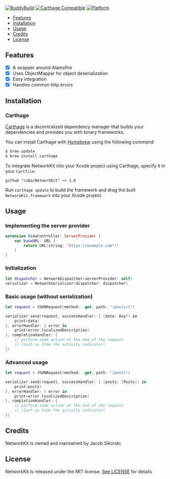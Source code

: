 [![BuddyBuild](https://dashboard.buddybuild.com/api/statusImage?appID=592348f0b74ee700016fbbe6&branch=master&build=latest)](https://dashboard.buddybuild.com/apps/592348f0b74ee700016fbbe6/build/latest?branch=master)
[![Carthage Compatible](https://img.shields.io/badge/Carthage-compatible-4BC51D.svg?style=flat)](https://github.com/Carthage/Carthage)
[![Platform](platform-ios%20%7C%20osx%20%7C%20watchos%20%7C%20tvos-lightgray.svg?style=flat)](https://dashboard.buddybuild.com/apps/592348f0b74ee700016fbbe6/build/latest?branch=master)

- [Features](#features)
- [Installation](#installation)
- [Usage](#usage)
- [Credits](#credits)
- [License](#license)

## Features

- [x] A wrapper around Alamofire
- [x] Uses ObjectMapper for object deserialization
- [x] Easy integration
- [x] Handles common http errors

## Installation

### Carthage

[Carthage](https://github.com/cuba/NetworkKit) is a decentralized dependency manager that builds your dependencies and provides you with binary frameworks.

You can install Carthage with [Homebrew](http://brew.sh/) using the following command:

```bash
$ brew update
$ brew install carthage
```

To integrate NetworkKit into your Xcode project using Carthage, specify it in your `Cartfile`:

```ogdl
github "cuba/NetworkKit" ~> 1.0
```

Run `carthage update` to build the framework and drag the built `NetworkKit.framework` into your Xcode project.

## Usage

### Implementing the server provider

```swift
extension ViewController: ServerProvider {
    var baseURL: URL {
        return URL(string: "https://example.com")!
    }
}
```

### Initialization

```swift
let dispatcher = NetworkDispatcher(serverProvider: self)
serializer = NetworkSerializer(dispatcher: dispatcher)
```

### Basic usage (without serialization)

```swift
let request = JSONRequest(method: .get, path: "/posts/1")

serializer.send(request, successHandler: { (data: Any?) in
    print(data)
}, errorHandler: { error in
    print(error.localizedDescription)
}, completionHandler: {
    // perform some action at the end of the request
    // (Such as hide the activity indicator)
})
```

### Advanced usage

```swift
let request = JSONRequest(method: .get, path: "/posts")

serializer.send(request, successHandler: { (posts: [Posts]) in
    print(posts)
}, errorHandler: { error in
    print(error.localizedDescription)
}, completionHandler: {
    // perform some action at the end of the request
    // (Such as hide the activity indicator)
})
```

## Credits

NetworkKit is owned and maintained by Jacob Sikorski.

## License

NetworkKit is released under the MIT license. [See LICENSE](https://github.com/cuba/NetworkKit/blob/master/LICENSE) for details

